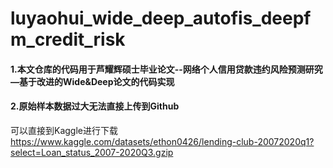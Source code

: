 # luyaohui_wide_deep_autofis_deepfm_credit_risk

#### 1.本文仓库的代码用于芦耀辉硕士毕业论文--网络个人信用贷款违约风险预测研究 —基于改进的Wide&Deep论文的代码实现

#### 2.原始样本数据过大无法直接上传到Github

可以直接到Kaggle进行下载
https://www.kaggle.com/datasets/ethon0426/lending-club-20072020q1?select=Loan_status_2007-2020Q3.gzip
